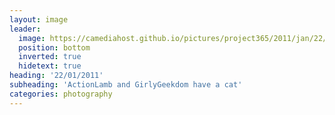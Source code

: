 ```yaml
---
layout: image
leader:
  image: https://camediahost.github.io/pictures/project365/2011/jan/22/220111.jpg
  position: bottom
  inverted: true
  hidetext: true
heading: '22/01/2011'
subheading: 'ActionLamb and GirlyGeekdom have a cat'
categories: photography
---
```

